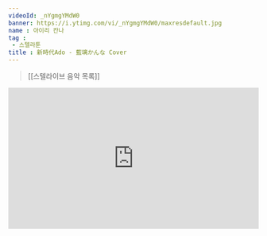 ```yaml
---
videoId: _nYgmgYMdW0
banner: https://i.ytimg.com/vi/_nYgmgYMdW0/maxresdefault.jpg
name : 아이리 칸나
tag : 
 - 스텔라툰
title : 新時代Ado - 藍璃かんな Cover
---
```

> [[스텔라이브 음악 목록]]
<div style="position:relative;width:100%;padding-bottom:56.25%"><iframe style="width:100%;height:100%; position:absolute"  src="https://www.youtube.com/embed/_nYgmgYMdW0"  frameborder="0" allow="accelerometer; autoplay; clipboard-write; encrypted-media; gyroscope; picture-in-picture; web-share" allowfullscreen></iframe></div>